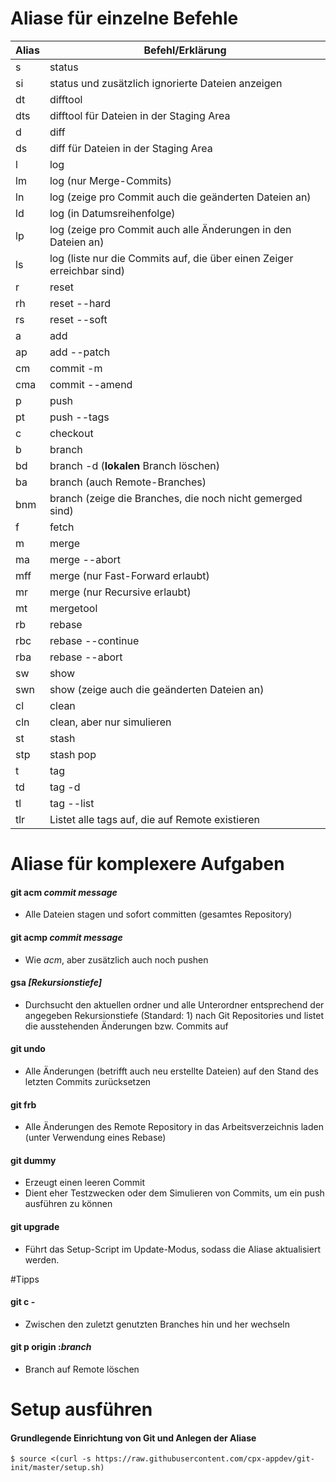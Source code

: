 # Aliase für einzelne Befehle

Alias|Befehl/Erklärung
--|--
s|status
si|status und zusätzlich ignorierte Dateien anzeigen
dt|difftool
dts|difftool für Dateien in der Staging Area
d|diff
ds|diff für Dateien in der Staging Area
l|log
lm|log (nur Merge-Commits)
ln|log (zeige pro Commit auch die geänderten Dateien an)
ld|log (in Datumsreihenfolge)
lp|log (zeige pro Commit auch alle Änderungen in den Dateien an)
ls|log (liste nur die Commits auf, die über einen Zeiger erreichbar sind)
r|reset
rh|reset --hard
rs|reset --soft
a|add
ap|add --patch
cm|commit -m
cma|commit --amend
p|push
pt|push --tags
c|checkout
b|branch
bd|branch -d (**lokalen** Branch löschen)
ba|branch (auch Remote-Branches)
bnm|branch (zeige die Branches, die noch nicht gemerged sind)
f|fetch
m|merge
ma|merge --abort
mff|merge (nur Fast-Forward erlaubt)
mr|merge (nur Recursive erlaubt)
mt|mergetool
rb|rebase
rbc|rebase --continue
rba|rebase --abort
sw|show
swn|show (zeige auch die geänderten Dateien an)
cl|clean
cln|clean, aber nur simulieren
st|stash
stp|stash pop
t|tag
td|tag -d
tl|tag --list
tlr|Listet alle tags auf, die auf Remote existieren


# Aliase für komplexere Aufgaben

#### git acm *commit message*

- Alle Dateien stagen und sofort committen (gesamtes Repository)

#### git acmp *commit message*

- Wie *acm*, aber zusätzlich auch noch pushen

#### gsa *[Rekursionstiefe]*

- Durchsucht den aktuellen ordner und alle Unterordner entsprechend der angegeben Rekursionstiefe (Standard: 1) nach Git Repositories und listet die ausstehenden Änderungen bzw. Commits auf

#### git undo

- Alle Änderungen (betrifft auch neu erstellte Dateien) auf den Stand des letzten Commits zurücksetzen

#### git frb

- Alle Änderungen des Remote Repository in das Arbeitsverzeichnis laden (unter Verwendung eines Rebase)

#### git dummy

- Erzeugt einen leeren Commit
- Dient eher Testzwecken oder dem Simulieren von Commits, um ein push ausführen zu können

#### git upgrade

- Führt das Setup-Script im Update-Modus, sodass die Aliase aktualisiert werden.

#Tipps

#### git c -

- Zwischen den zuletzt genutzten Branches hin und her wechseln

#### git p origin :*branch*

- Branch auf Remote löschen


# Setup ausführen

#### Grundlegende Einrichtung von Git und Anlegen der Aliase
```
$ source <(curl -s https://raw.githubusercontent.com/cpx-appdev/git-init/master/setup.sh)
```

